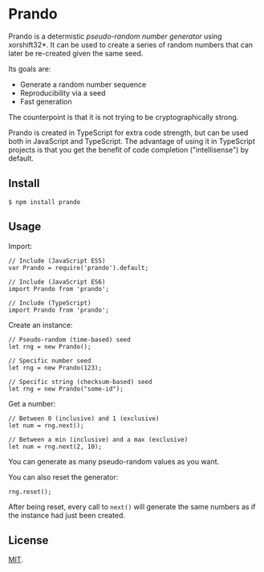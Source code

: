 # Prando

Prando is a determistic *pseudo-random number generator* using xorshift32*. It can be used to create a series of random numbers that can later be re-created given the same seed.

Its goals are:

* Generate a random number sequence
* Reproducibility via a seed
* Fast generation

The counterpoint is that it is not trying to be cryptographically strong.

Prando is created in TypeScript for extra code strength, but can be used both in JavaScript and TypeScript. The advantage of using it in TypeScript projects is that you get the benefit of code completion ("intellisense") by default.

## Install

```
$ npm install prando
```

## Usage

Import:

```
// Include (JavaScript ES5)
var Prando = require('prando').default;

// Include (JavaScript ES6)
import Prando from 'prando';

// Include (TypeScript)
import Prando from 'prando';
```

Create an instance:

```
// Pseudo-random (time-based) seed
let rng = new Prando();

// Specific number seed
let rng = new Prando(123);

// Specific string (checksum-based) seed
let rng = new Prando("some-id");
```

Get a number:

```
// Between 0 (inclusive) and 1 (exclusive)
let num = rng.next();

// Between a min (inclusive) and a max (exclusive)
let num = rng.next(2, 10);
```

You can generate as many pseudo-random values as you want.

You can also reset the generator:

```
rng.reset();
```

After being reset, every call to `next()` will generate the same numbers as if the instance had just been created.

## License

[MIT](LICENSE.md).